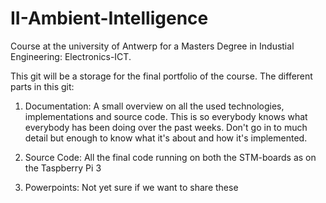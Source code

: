 # II-Ambient-Intelligence
Course at the university of Antwerp for a Masters Degree in Industial Engineering: Electronics-ICT.

This git will be a storage for the final portfolio of the course.
The different parts in this git:

1) Documentation:
A small overview on all the used technologies, implementations and source code. This is so everybody knows what everybody has been doing over the past weeks. Don't go in to much detail but enough to know what it's about and how it's implemented.

2) Source Code:
All the final code running on both the STM-boards as on the Taspberry Pi 3

3) Powerpoints:
Not yet sure if we want to share these
